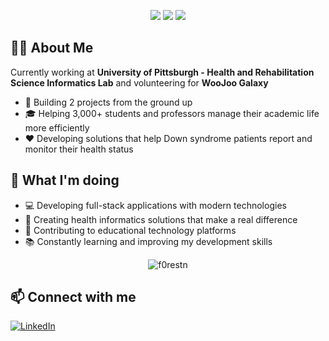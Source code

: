 <p align="center">
  <img src="https://img.shields.io/badge/Web_Development-20232A?style=for-the-badge&logo=react&logoColor=61DAFB" />
  <img src="https://img.shields.io/badge/Health_Informatics-FF4154?style=for-the-badge&logo=python&logoColor=white" />
  <img src="https://img.shields.io/badge/Academic_Tech-4285F4?style=for-the-badge&logo=google-classroom&logoColor=white" />
</p>

## 👨‍💻 About Me

Currently working at **University of Pittsburgh - Health and Rehabilitation Science Informatics Lab** and volunteering for **WooJoo Galaxy**

- 🔨 Building 2 projects from the ground up
- 🎓 Helping 3,000+ students and professors manage their academic life more efficiently
- ❤️ Developing solutions that help Down syndrome patients report and monitor their health status

## 🚀 What I'm doing

- 💻 Developing full-stack applications with modern technologies
- 🧬 Creating health informatics solutions that make a real difference
- 🤝 Contributing to educational technology platforms
- 📚 Constantly learning and improving my development skills

<p align="center">
  <img align="center" src="https://github-readme-stats.vercel.app/api/top-langs?username=f0restn&show_icons=true&locale=en&layout=compact" alt="f0restn" />
</p>

## 📫 Connect with me
<p align="left">
  <a href="https://linkedin.com/in/your-linkedin" target="blank">
    <img align="center" src="https://img.shields.io/badge/LinkedIn-0077B5?style=for-the-badge&logo=linkedin&logoColor=white" alt="LinkedIn"/>
  </a>
  <!-- Add other social links as needed -->
</p>
